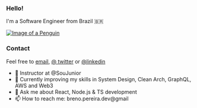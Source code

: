 ### Hello! 
I'm a Software Engineer from Brazil 🇧🇷

[![Image of a Penguin](https://tinymystery.club/static/peng-down-walk.gif)](https://tinymystery.club)

### Contact
Feel free to [email](mailto:breno.pereira.dev@gmail.com), [@ twitter](https://x.com/breno3g) or [@linkedin](https://www.linkedin.com/in/brenohaidar)

- 📒 Instructor at @SouJunior 
- 🌱 Currently improving my skills in System Design, Clean Arch, GraphQL, AWS and Web3
- 💬 Ask me about React, Node.js & TS development
- 📫 How to reach me: breno.pereira.dev@gmail
